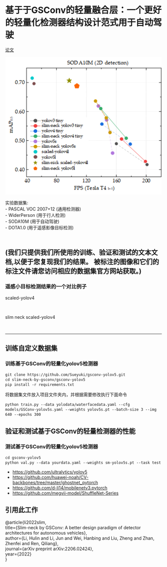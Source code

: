# 基于于GSConv的轻量融合层：一个更好的轻量化检测器结构设计范式用于自动驾驶
[论文](https://arxiv.org/ftp/arxiv/papers/2206/2206.02424.pdf)

<p align="center">
  <img src="gsconvdet.png" alt="" width="800" />
</p>
 实验数据集:
  <br /> - PASCAL VOC 2007+12 (通用检测器)
  <br /> - WiderPerson (用于行人检测)
  <br /> - SODA10M (用于自动驾驶)
  <br /> - DOTA1.0 (用于遥感影像目标检测)

  <br />(我们只提供我们所使用的训练、验证和测试的文本文档,以便于您复现我们的结果。 被标注的图像和它们的标注文件请您访问相应的数据集官方网站获取。) 
---
### 遥感小目标检测结果的一个对比例子
scaled-yolov4
<p align="center">
  <img src="remote-scaledv4.jpg" alt="" width="800" />
</p>

slim neck scaled-yolov4
<p align="center">
  <img src="sm-remote-scaledv4.jpg" alt="" width="800" />
</p>

---

## 训练自定义数据集
### 训练基于GSConv的轻量化yolov5检测器

    git clone https://github.com/Sueyuki/gsconv-yolov5.git
    cd slim-neck-by-gsconv/gsconv-yolov5
    pip install -r requirements.txt
将数据集文件放入项目文件夹内，并根据需要修改执行下面命令

    python train.py --data yolodata/waterfacedata.yaml --cfg models/GSConv-yolov5s.yaml --weights yolov5s.pt --batch-size 3 --img 640 --epochs 300


## 验证和测试基于GSConv的轻量检测器的性能
### 测试基于GSConv的轻量化yolov5检测器
    cd gsconv-yolov5
    python val.py --data yourdata.yaml --weights sm-yolov5s.pt --task test

  - https://github.com/ultralytics/yolov5
  - https://github.com/huawei-noah/CV-backbones/tree/master/ghostnet_pytorch
  - https://github.com/d-li14/mobilenetv3.pytorch
  - https://github.com/megvii-model/ShuffleNet-Series

## 引用此工作
@article{li2022slim,<br />
  title={Slim-neck by GSConv: A better design paradigm of detector architectures for autonomous vehicles},<br />
  author={Li, Hulin and Li, Jun and Wei, Hanbing and Liu, Zheng and Zhan, Zhenfei and Ren, Qiliang},<br />
  journal={arXiv preprint arXiv:2206.02424},<br />
  year={2022}<br />
}

